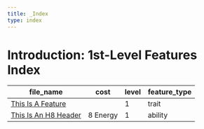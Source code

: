 ```yaml
---
title: _Index
type: index
---
```


# Introduction: 1st-Level Features Index

| file_name                                               | cost     | level | feature_type |
| ------------------------------------------------------- | -------- | ----- | ------------ |
| [This Is A Feature](../This%20Is%20A%20Feature)         |          | 1     | trait        |
| [This Is An H8 Header](../This%20Is%20An%20H8%20Header) | 8 Energy | 1     | ability      |
